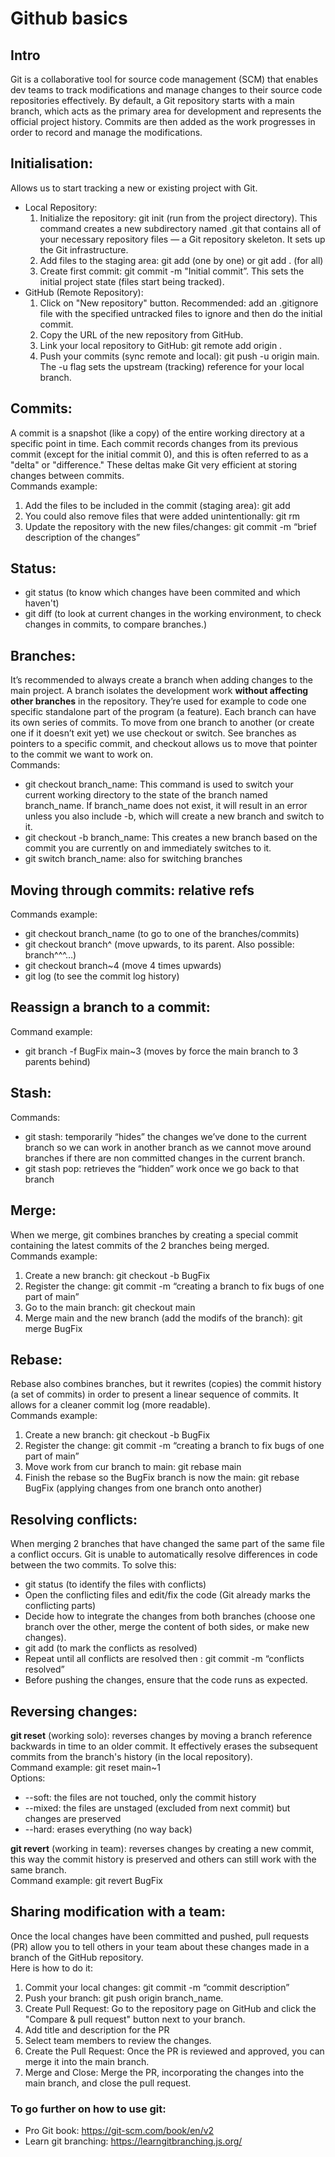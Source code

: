 # Github basics

## Intro
Git is a collaborative tool for source code management (SCM) that enables dev teams to track modifications and manage changes to their source code repositories effectively. By default, a Git repository starts with a main branch, which acts as the primary area for development and represents the official project history. Commits are then added as the work progresses in order to record and manage the modifications.

## Initialisation:
Allows us to start tracking a new or existing project with Git.
* Local Repository:
    1. Initialize the repository:  git init (run from the project directory). This command creates a new subdirectory named .git that contains all of your necessary repository files — a Git repository skeleton. It sets up the Git infrastructure.
    2. Add files to the staging area: git add <filenames> (one by one) or git add . (for all)
    3. Create first commit:  git commit -m "Initial commit”. This sets the initial project state (files start being tracked).
* GitHub (Remote Repository):
    1. Click on "New repository" button. Recommended: add an .gitignore file with the specified untracked files to ignore and then do the initial commit.
    2. Copy the URL of the new repository from GitHub.
    3. Link your local repository to GitHub: git remote add origin <repository-URL>.
    4. Push your commits (sync remote and local): git push -u origin main. The -u flag sets the upstream (tracking) reference for your local branch.

## Commits: 
A commit is a snapshot (like a copy) of the entire working directory at a specific point in time. Each commit records changes from its previous commit (except for the initial commit 0), and this is often referred to as a "delta" or "difference." These deltas make Git very efficient at storing changes between commits.  
Commands example:
1. Add the files to be included in the commit (staging area): git add <filenames>
2. You could also remove files that were added unintentionally: git rm <filenames>
3. Update the repository with the new files/changes: git commit -m “brief description of the changes”

## Status:
- git status (to know which changes have been commited and which haven't)
- git diff (to look at current changes in the working environment, to check changes in commits, to compare branches.)

## Branches:
It’s recommended to always create a branch when adding changes to the main project. A branch isolates the development work **without affecting other branches** in the repository. They’re used for example to code one specific standalone part of the program (a feature). Each branch can have its own series of commits. To move from one branch to another (or create one if it doesn’t exit yet) we use checkout or switch. See branches as pointers to a specific commit, and checkout allows us to move that pointer to the commit we want to work on.  
Commands:
* git checkout branch_name: This command is used to switch your current working directory to the state of the branch named branch_name. If branch_name does not exist, it will result in an error unless you also include -b, which will create a new branch and switch to it.
* git checkout -b branch_name: This creates a new branch based on the commit you are currently on and immediately switches to it.
* git switch branch_name: also for switching branches

## Moving through commits: relative refs
Commands example:
- git checkout branch_name (to go to one of the branches/commits)
- git checkout branch^ (move upwards, to its parent. Also possible: branch^^^…)
- git checkout branch~4 (move 4 times upwards)
- git log (to see the commit log history)

## Reassign a branch to a commit:
Command example:
- git branch -f BugFix main~3 (moves by force the main branch to 3 parents behind)

## Stash:
Commands:  
- git stash: temporarily “hides” the changes we’ve done  to the current branch so we can work in another branch as we cannot move around branches if there are non committed changes in the current branch.
- git stash pop: retrieves the “hidden” work once we go back to that branch

## Merge: 
When we merge, git combines branches by creating a special commit containing the latest commits of the 2 branches being merged.  
Commands example:
1. Create a new branch: git checkout -b BugFix
2. Register the change: git commit -m “creating a branch to fix bugs of one part of main”
3. Go to the main branch: git checkout main 
4. Merge main and the new branch (add the modifs of the branch): git merge BugFix 

## Rebase:
Rebase also combines branches, but it rewrites (copies) the commit history (a set of commits) in order to present a linear sequence of commits. It allows for a cleaner commit log (more readable).  
Commands example:
1. Create a new branch: git checkout -b BugFix
2. Register the change: git commit -m “creating a branch to fix bugs of one part of main”
3. Move work from cur branch to main: git rebase main
4. Finish the rebase so the BugFix branch is now the main: git rebase BugFix (applying changes from one branch onto another)

## Resolving conflicts:
When merging  2 branches that have changed the same part of the same file  a conflict occurs. Git is unable to automatically resolve differences in code between the two commits. To solve this:
- git status (to identify the files with conflicts)
- Open the conflicting files and edit/fix the code (Git already marks the conflicting parts)
- Decide how to integrate the changes from both branches (choose one branch over the other, merge the content of both sides, or make new changes).
- git add (to mark the conflicts as resolved)
- Repeat until all conflicts are resolved then : git commit -m “conflicts resolved”
- Before pushing the changes, ensure that the code runs as expected.

## Reversing changes:
**git reset** (working solo): reverses changes by moving a branch reference backwards in time to an older commit. It effectively erases the subsequent commits from the branch's history (in the local repository).  
Command example: git reset main~1  
Options: 
- --soft: the files are not touched, only the commit history
- --mixed: the files are unstaged (excluded from next commit) but changes are preserved
- --hard: erases everything (no way back)

**git revert** (working in team): reverses changes by creating a new commit, this way the commit history is preserved and others can still work with the same branch.  
Command example: git revert BugFix

## Sharing modification with a team:
Once the local changes have been committed and pushed, pull requests (PR) allow you to tell others in your team about these changes made in a branch of the GitHub repository.  
Here is how to do it:
1. Commit your local changes: git commit -m “commit description”
2. Push your branch: git push origin branch_name.
3. Create Pull Request: Go to the repository page on GitHub and click the "Compare & pull request" button next to your branch.
4. Add title and description for the PR
5. Select team members to review the changes.
6. Create the Pull Request: Once the PR is reviewed and approved, you can merge it into the main branch.
7. Merge and Close: Merge the PR, incorporating the changes into the main branch, and close the pull request.


### To go further on how to use git:
- Pro Git book: https://git-scm.com/book/en/v2
- Learn git branching: https://learngitbranching.js.org/
